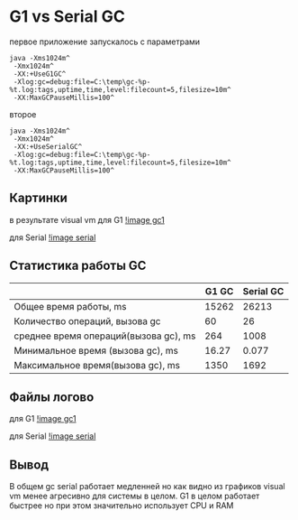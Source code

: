# G1 vs Serial GC

первое приложение запускалось с параметрами
```
java -Xms1024m^
 -Xmx1024m^
 -XX:+UseG1GC^
 -Xlog:gc=debug:file=C:\temp\gc-%p-%t.log:tags,uptime,time,level:filecount=5,filesize=10m^
 -XX:MaxGCPauseMillis=100^
```
второе
``` 
java -Xms1024m^
 -Xmx1024m^
 -XX:+UseSerialGC^
 -Xlog:gc=debug:file=C:\temp\gc-%p-%t.log:tags,uptime,time,level:filecount=5,filesize=10m^
 -XX:MaxGCPauseMillis=100^
```

## Картинки
в результате visual vm
для G1
[!image gc1](./gc-gc1.png)

для Serial
[!image serial](./gc-serial.png)

## Статистика работы GC

|                        |  G1 GC       |  Serial GC |
|------------------------|--------------|------------|
| Общее время работы, ms | 15262        | 26213     |
| Количество операций, вызова gc    |  60          |      26    |
| среднее время операций(вызова gc), ms | 264      |    1008    |
| Минимальное время (вызова gc), ms  | 16.27        |     0.077  | 
| Максимальное время(вызова gc), ms | 1350         |    1692  |

## Файлы логово
для G1
[!image gc1](./gc-t.log)

для Serial
[!image serial](./serial-t.log)


## Вывод
В общем gc serial работает медленней но как видно из графиков visual vm менее агресивно для системы в целом. G1 в целом работает быстрее но при этом значительно использует CPU и RAM